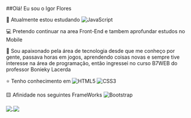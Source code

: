 ##Olá! Eu sou o Igor Flores

🌱 Atualmente estou estudando ![JavaScript](https://img.shields.io/badge/javascript-%23323330.svg?logo=javascript&logoColor=%23F7DF1E) 

💻 Pretendo continuar na area Front-End e tambem aprofundar estudos no Mobile

🤵 Sou apaixonado pela área de tecnologia desde que me conheço por gente, passava horas em jogos, aprendendo coisas novas e sempre tive interesse na área de programação, então ingressei no curso B7WEB do professor Bonieky Lacerda

⭐ Tenho conhecimento em ![HTML5](https://img.shields.io/badge/html5-%23E34F26.svg?logo=html5&logoColor=white) ![CSS3](https://img.shields.io/badge/css3-%231572B6.svg?logo=css3&logoColor=white)

🟨 Afinidade nos seguintes FrameWorks ![Bootstrap](https://img.shields.io/badge/bootstrap-%23563D7C.svg?logo=bootstrap&logoColor=white)


<a href="https://github.com/anuraghazra/github-readme-stats&count">
  <img align="center" src="https://github-readme-stats.vercel.app/api?username=IFloress&_private=true&show_icons=true&theme=dracula" />
</a>
<a href="https://github.com/anuraghazra/github-readme-stats">
  <img align="center" src="https://github-readme-stats.vercel.app/api/top-langs/?username=IFloress&hide_progress=true_icons=true&theme=dracula&layout=compact" />
</a>

